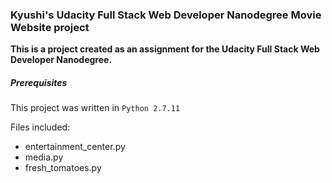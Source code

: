 ### Kyushi's Udacity Full Stack Web Developer Nanodegree Movie Website project

__This is a project created as an assignment for the Udacity Full Stack Web Developer Nanodegree.__


##### Prerequisites

This project was written in `Python 2.7.11`

Files included:

- entertainment_center.py
- media.py
- fresh_tomatoes.py


